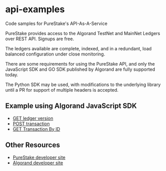 # api-examples
Code samples for PureStake's API-As-A-Service

PureStake provides access to the Algorand TestNet and MainNet Ledgers over REST API. Signups are free.

The ledgers available are complete, indexed, and in a redundant, load balanced configuration under close monitoring.  

There are some requirements for using the PureStake API, and only the JavaScript SDK and GO SDK published by Algorand are fully supported today.  

The Python SDK may be used, with modifications to the underlying library until a PR for support of multiple headers is accepted.  

## Example using Algorand JavaScript SDK

* [GET ledger version](javascript-examples/get_versions.js)
* [POST transaction](javascript-examples/submit_tx.js)
* [GET Transaction By ID](javascript-examples/get_tx.js)


## Other Resources

* [PureStake developer site](https://deverloper.purestake.io)
* [Algorand developer site](https://developer.algorand.com)


